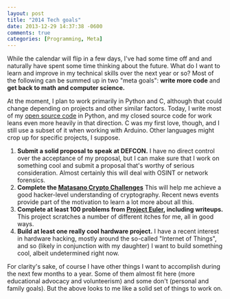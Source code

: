 ```yaml
---
layout: post
title: "2014 Tech goals"
date: 2013-12-29 14:37:38 -0600
comments: true
categories: [Programming, Meta]
---
```


While the calendar will flip in a few days, I've had some time off and and naturally have spent some time thinking about the future. What do I want to learn and improve in my technical skills over the next year or so? Most of the following can be summed up in two "meta goals": **write more code** and **get back to math and computer science.**

At the moment, I plan to work primarily in Python and C,  although that could change depending on projects and other similar factors. Today, I write most of my [open source code](http://osrc.dfm.io/technoskald) in Python, and my closed source code for work leans even more heavily in that direction. C was my first love, though, and I still use a subset of it when working with Arduino. Other languages might crop up for specific projects, I suppose.

1. **Submit a solid proposal to speak at DEFCON.** I have no direct control over the acceptance of my proposal, but I can make sure that I work on something cool and submit a proposal that's worthy of serious consideration. Almost certainly this will deal with OSINT or network forensics.
1. **Complete the [Matasano Crypto Challenges](http://www.matasano.com/articles/crypto-challenges/)** This will help me achieve a good hacker-level understanding of cryptography. Recent news events provide part of the motivation to learn a lot more about all this.
1. **Complete at least 100 problems from [Project Euler](http://projecteuler.net), including writeups.** This project scratches a number of different itches for me, all in good ways. 
1. **Build at least one really cool hardware project.** I have a recent interest in hardware hacking, mostly around the so-called "Internet of Things", and so (likely in conjunction with my daughter) I want to build something cool, albeit undetermined right now.

For clarity's sake, of course I have other things I want to accomplish during the next few months to a year. Some of them almost fit here (more educational advocacy and volunteerism) and some don't (personal and family goals). But the above looks to me like a solid set of things to work on. 
